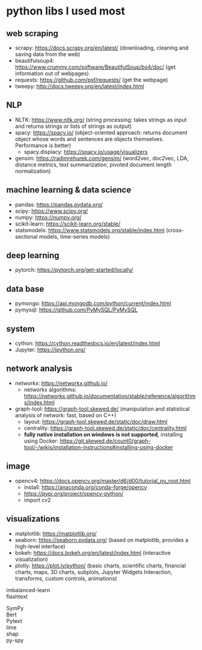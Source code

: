 # python libs I used most  

## web scraping  
- scrapy: https://docs.scrapy.org/en/latest/ (downloading, cleaning and saving data from the web)  
- beautifulsoup4: https://www.crummy.com/software/BeautifulSoup/bs4/doc/  (get information out of webpages)  
- requests: https://github.com/psf/requests/ (get the webpage)  
- tweepy: http://docs.tweepy.org/en/latest/index.html  

## NLP  
- NLTK: https://www.nltk.org/ (string processing: takes strings as input and returns strings or lists of strings as output)  
- spacy: https://spacy.io/ (object-oriented approach: returns document object whose words and sentences are objects themselves. Performance is better)  
  + spacy.displacy: https://spacy.io/usage/visualizers
- gensim: https://radimrehurek.com/gensim/ (word2vec, doc2vec, LDA, distance metrics, text summarization, pivoted document length normalization)  


## machine learning & data science 
- pandas: https://pandas.pydata.org/   
- scipy: https://www.scipy.org/  
- numpy: https://numpy.org/  
- scikit-learn: https://scikit-learn.org/stable/
- statsmodels: https://www.statsmodels.org/stable/index.html (cross-sectional models, time-series models)  

## deep learning  
- pytorch: https://pytorch.org/get-started/locally/  

## data base
- pymongo: https://api.mongodb.com/python/current/index.html  
- pymysql: https://github.com/PyMySQL/PyMySQL  


## system 
- cython: https://cython.readthedocs.io/en/latest/index.html  
- Jupyter: https://ipython.org/  


## network analysis 
- networkx: https://networkx.github.io/  
  + networkx algorithms: https://networkx.github.io/documentation/stable/reference/algorithms/index.html  
- graph-tool: https://graph-tool.skewed.de/ (manipulation and statistical analysis of network: fast, based on C++)  
  + layout: https://graph-tool.skewed.de/static/doc/draw.html  
  + centrality: https://graph-tool.skewed.de/static/doc/centrality.html  
  + **fully native installation on windows is not supported**, installing using Docker: https://git.skewed.de/count0/graph-tool/-/wikis/installation-instructions#installing-using-docker  
  
## image  
- opencv4: https://docs.opencv.org/master/d6/d00/tutorial_py_root.html  
  + install: https://anaconda.org/conda-forge/opencv  
  + https://pypi.org/project/opencv-python/  
  + import cv2  
  
## visualizations  
- matplotlib: https://matplotlib.org/  
- seaborn: https://seaborn.pydata.org/ (based on matplotlib, provides a high-level interface)  
- bokeh: https://docs.bokeh.org/en/latest/index.html (interactive visualization)  
- plotly: https://plot.ly/python/ (basic charts, scientific charts, financial charts, maps, 3D charts, subplots, Jupyter Widgets Interaction, transforms, custom controls, animations)  




imbalanced-learn  
flashtext  

SymPy  
Bert  
Pytext  
lime  
shap  
py-spy  
